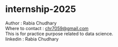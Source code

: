 # internship-2025
Author : Rabia Chudhary <br>
Where to contact : chr7059@gmail.com <br>
This is for practice purpose related to data science. <br>
linkedin : Rabia Chudhary







